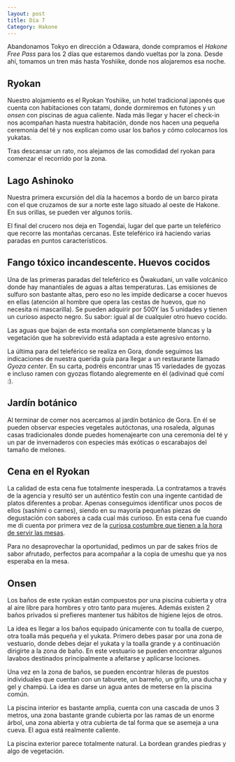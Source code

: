 ```yaml
---
layout: post
title: Día 7
Category: Hakone
---
```


Abandonamos Tokyo en dirección a Odawara, donde compramos el *Hakone Free Pass* para los 2 días que estaremos dando vueltas por la zona. Desde ahí, tomamos un tren más hasta Yoshiike, donde nos alojaremos esa noche. 

## Ryokan

Nuestro alojamiento es el Ryokan Yoshiike, un hotel tradicional japonés que cuenta con habitaciones con tatami, donde dormiremos en futones y un *onsen* con piscinas de agua caliente. Nada más llegar y hacer el check-in nos acompañan hasta nuestra habitación, donde nos hacen una pequeña ceremonia del té y nos explican como usar los baños y cómo colocarnos los yukatas. 

Tras descansar un rato, nos alejamos de las comodidad del ryokan para comenzar el recorrido por la zona. 


## Lago Ashinoko

Nuestra primera excursión del día la hacemos a bordo de un barco pirata con el que cruzamos de sur a norte este lago situado al oeste de Hakone. En sus orillas, se pueden ver algunos toriis. 

El final del crucero nos deja en Togendai, lugar del que parte un teleférico que recorre las montañas cercanas. Este teleférico irá haciendo varias paradas en puntos característicos.

## Fango tóxico incandescente. Huevos cocidos

Una de las primeras paradas del teleférico es Ōwakudani, un valle volcánico donde hay manantiales de aguas a altas temperaturas. Las emisiones de sulfuro son bastante altas, pero eso no les impide dedicarse a cocer huevos en ellas (atención al hombre que opera las cestas de huevos, que no necesita ni mascarilla). Se pueden adquirir por 500Y las 5 unidades y tienen un curioso aspecto negro. Su sabor: igual al de cualquier otro huevo cocido. 

Las aguas que bajan de esta montaña son completamente blancas y la vegetación que ha sobrevivido está adaptada a este agresivo entorno.

La última para del teleférico se realiza en Gora, donde seguimos las indicaciones de nuestra querida guía para llegar a un restaurante llamado *Gyoza center*. En su carta, podréis encontrar unas 15 variedades de gyozas e incluso ramen con gyozas flotando alegremente en él (adivinad qué comí :). 

## Jardín botánico

Al terminar de comer nos acercamos al jardín botánico de Gora. En él se pueden observar especies vegetales autóctonas, una rosaleda, algunas casas tradicionales donde puedes homenajearte con una ceremonia del té y un par de invernaderos con especies más exóticas o escarabajos del tamaño de melones. 

## Cena en el Ryokan

La calidad de esta cena fue totalmente inesperada. La contratamos a través de la agencia y resultó ser un auténtico festín con una ingente cantidad de platos diferentes a probar.  Apenas conseguimos identificar unos pocos de ellos (sashimi o carnes), siendo en su mayoría pequeñas piezas de degustación con sabores a cada cual más curioso. En esta cena fue cuando me di cuenta por primera vez de la [curiosa costumbre que tienen a la hora de servir las mesas](http://[TODO].com).

Para no desaprovechar la oportunidad, pedimos un par de sakes fríos de sabor afrutado, perfectos para acompañar a la copia de umeshu que ya nos esperaba en la mesa. 

## Onsen

Los baños de este ryokan están compuestos por una piscina cubierta y otra al aire libre para hombres y otro tanto para mujeres. Además existen 2 baños privados si prefieres mantener tus hábitos de higiene lejos de otros.

La idea es llegar a los baños equipado únicamente con tu toalla de cuerpo, otra toalla más pequeña y el yukata. Primero debes pasar por una zona de vestuario, donde debes dejar el yukata y la toalla grande y a continuación dirigirte a la zona de baño. En este vestuario se pueden encontrar algunos lavabos destinados principalmente a afeitarse y aplicarse lociones. 

Una vez en la zona de baños, se pueden encontrar hileras de puestos individuales que cuentan con un taburete, un barreño, un grifo, una ducha y gel y champú. La idea es darse un agua antes de meterse en la piscina común. 

La piscina interior es bastante amplia, cuenta con una cascada de unos 3 metros, una zona bastante grande cubierta por las ramas de un enorme árbol, una zona abierta y otra cubierta de tal forma que se asemeja a una cueva. El agua está realmente caliente.

La piscina exterior parece totalmente natural. La bordean grandes piedras y algo de vegetación. 
